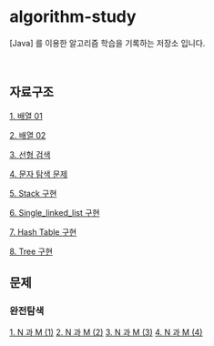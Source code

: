 # algorithm-study

[Java] 를 이용한 알고리즘 학습을 기록하는 저장소 입니다.

<br>


## 자료구조 

[1. 배열 01](https://github.com/DevBloo/algorithm-study/blob/master/document/chap.array/배열%2001.md)

[2. 배열 02](https://github.com/DevBloo/algorithm-study/blob/master/document/chap.array/배열%2002.md)

[3. 선형 검색](https://github.com/DevBloo/algorithm-study/blob/master/document/chap.search/선형%20검색.md)

[4. 문자 탐색 문제](https://github.com/DevBloo/algorithm-study/blob/master/document/chap.array/문자%20탐색%20문제.md)

[5. Stack 구현](https://github.com/DevBloo/algorithm-study/blob/master/document/chap.stack/Stack.md)

[6. Single_linked_list 구현](https://github.com/DevBloo/algorithm-study/blob/master/document/chap.single_linked_list/Single_Linked_List.md)

[7. Hash Table 구현](https://github.com/DevBloo/algorithm-study/blob/master/document/chap.hash_table/HashTable.md)

[8. Tree 구현](https://github.com/DevBloo/algorithm-study/blob/master/document/chap.tree/tree%20정리.md)


## 문제
### 완전탐색
[1. N 과 M (1)](https://github.com/DevBloo/algorithm-study/blob/master/src/exam/brute_force/Boj_15649.java)
[2. N 과 M (2)](https://github.com/DevBloo/algorithm-study/blob/master/src/exam/brute_force/Boj_15650.java)
[3. N 과 M (3)](https://github.com/DevBloo/algorithm-study/blob/master/src/exam/brute_force/Boj_15651.java)
[4. N 과 M (4)](https://github.com/DevBloo/algorithm-study/blob/master/src/exam/brute_force/Boj_15652.java)
